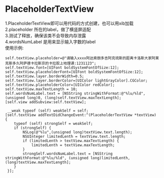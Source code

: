 # PlaceholderTextView
1.PlaceholderTextView即可以用代码的方式创建，也可以用xib加载  
2.placeholder 所在的label，做了横竖屏适配  
3.测试了释放，确保该类不会导致内存泄露  
4.wordsNumLabel 是用来显示输入字数的label  
使用示例:

    self.textView.placeholder=@"请输入xxxx阿达索朗多吉阿克琉斯的距离卡洛斯大家阿莱克斯多久阿萨德卡拉斯京的卡拉胶上地理课:1231123";
    self.textView.font=[UIFont boldSystemFontOfSize:12];
    self.textView.placeholderFont=[UIFont boldSystemFontOfSize:12];
    self.textView.layer.borderWidth=0.5;
    self.textView.layer.borderColor=[UIColor lightGrayColor].CGColor;
    self.textView.placeholderColor=[UIColor redColor];
    self.textView.maxTextLength = 10;
    self.wordsNumLabel.text = [NSString stringWithFormat:@"%lu/%ld", (unsigned long)0, (long)self.textView.maxTextLength];
    [self.view addSubview:self.textView];
    
     __weak typeof (self) weakSelf = self;
    [self.textView addTextDidChangeEvent:^(PlaceholderTextView *textView) {
        typeof (self) strongSelf = weakSelf;
        if (strongSelf) {
            NSLog(@"%lu",(unsigned long)textView.text.length);
            NSUInteger limitedLenth = textView.text.length;
            if (limitedLenth > textView.maxTextLength) {
                limitedLenth = textView.maxTextLength;
            }
            strongSelf.wordsNumLabel.text = [NSString stringWithFormat:@"%lu/%ld", (unsigned long)limitedLenth, (long)textView.maxTextLength];
        }
     }];
